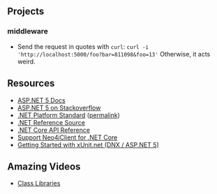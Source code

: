 ## Projects

### middleware

 - Send the request in quotes with `curl`: `curl -i 'http://localhost:5000/foo?bar=811098&foo=13'` Otherwise, it acts weird. 

## Resources

 - [ASP.NET 5 Docs](http://docs.asp.net/)
 - [ASP.NET 5 on Stackoverflow](http://stackoverflow.com/questions/tagged/asp.net-5)
 - [.NET Platform Standard](https://github.com/dotnet/corefx/blob/master/Documentation/project-docs/standard-platform.md) ([permalink](https://github.com/dotnet/corefx/blob/17b3ff7e54ff64fabebd2e29286a846ac6440491/Documentation/project-docs/standard-platform.md))
 - [.NET Reference Source](http://referencesource.microsoft.com/)
 - [.NET Core API Reference](https://dotnet.github.io/api/index.html)
 - [Support Neo4jClient for .NET Core](https://github.com/Readify/Neo4jClient/pull/140)
 - [Getting Started with xUnit.net (DNX / ASP.NET 5)](https://xunit.github.io/docs/getting-started-dnx.html)
 
## Amazing Videos

 - [Class Libraries](https://channel9.msdn.com/Events/ASPNET-Events/ASPNET-Fall-Sessions/Class-Libraries)